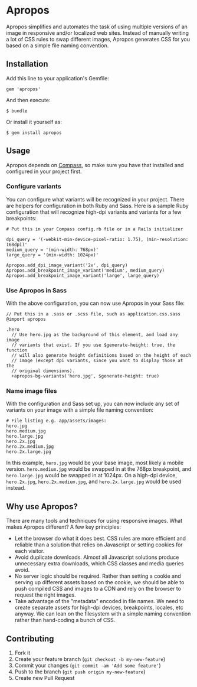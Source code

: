 # Apropos

Apropos simplifies and automates the task of using multiple versions of an image in responsive and/or localized web sites. Instead of manually writing a lot of CSS rules to swap different images, Apropos generates CSS for you based on a simple file naming convention.

## Installation

Add this line to your application's Gemfile:

    gem 'apropos'

And then execute:

    $ bundle

Or install it yourself as:

    $ gem install apropos

## Usage

Apropos depends on [Compass](http://compass-style.org/), so make sure you have that installed and configured in your project first.

### Configure variants

You can configure what variants will be recognized in your project. There are helpers for configuration in both Ruby and Sass. Here is a sample Ruby configuration that will recognize high-dpi variants and variants for a few breakpoints:

    # Put this in your Compass config.rb file or in a Rails initializer

    dpi_query = '(-webkit-min-device-pixel-ratio: 1.75), (min-resolution: 168dpi)'
    medium_query = '(min-width: 768px)'
    large_query = '(min-width: 1024px)'

    Apropos.add_dpi_image_variant('2x', dpi_query)
    Apropos.add_breakpoint_image_variant('medium', medium_query)
    Apropos.add_breakpoint_image_variant('large', large_query)

### Use Apropos in Sass

With the above configuration, you can now use Apropos in your Sass file:

    // Put this in a .sass or .scss file, such as application.css.sass
    @import apropos

    .hero
      // Use hero.jpg as the background of this element, and load any image
      // variants that exist. If you use $generate-height: true, the function
      // will also generate height definitions based on the height of each
      // image (except dpi variants, since you want to display those at the
      // original dimensions).
      +apropos-bg-variants('hero.jpg', $generate-height: true)

### Name image files

With the configuration and Sass set up, you can now include any set of variants on your image with a simple file naming convention:

    # File listing e.g. app/assets/images:
    hero.jpg
    hero.medium.jpg
    hero.large.jpg
    hero.2x.jpg
    hero.2x.medium.jpg
    hero.2x.large.jpg

In this example, `hero.jpg` would be your base image, most likely a mobile version. `hero.medium.jpg` would be swapped in at the 768px breakpoint, and `hero.large.jpg` would be swapped in at 1024px. On a high-dpi device, `hero.2x.jpg`, `hero.2x.medium.jpg`, and `hero.2x.large.jpg` would be used instead.

## Why use Apropos?

There are many tools and techniques for using responsive images. What makes Apropos different? A few key principles:

- Let the browser do what it does best. CSS rules are more efficient and reliable than a solution that relies on Javascript or setting cookies for each visitor.
- Avoid duplicate downloads. Almost all Javascript solutions produce unnecessary extra downloads, which CSS classes and media queries avoid.
- No server logic should be required. Rather than setting a cookie and serving up different assets based on the cookie, we should be able to push compiled CSS and images to a CDN and rely on the browser to request the right images.
- Take advantage of the "metadata" encoded in file names. We need to create separate assets for high-dpi devices, breakpoints, locales, etc anyway. We can lean on the filesystem with a simple naming convention rather than hand-coding a bunch of CSS.

## Contributing

1. Fork it
2. Create your feature branch (`git checkout -b my-new-feature`)
3. Commit your changes (`git commit -am 'Add some feature'`)
4. Push to the branch (`git push origin my-new-feature`)
5. Create new Pull Request
